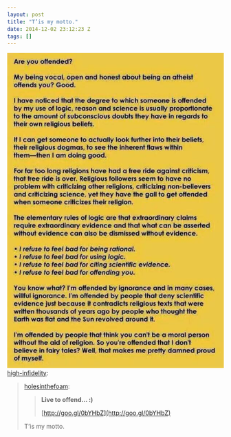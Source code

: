 ```yaml
---
layout: post
title: "T’is my motto."
date: 2014-12-02 23:12:23 Z
tags: []
---
```

![](/media/2014/12/104194031114.jpg)
[high-infidelity](http://high-infidelity.tumblr.com/post/102826333487/holesinthefoam-live-to-offend):

> [holesinthefoam](http://holesinthefoam.tumblr.com/post/101938401575/live-to-offend-http-goo-gl-0byhbz):
> 
> > **Live to offend… :)**
> > 
> > [http://goo.gl/0bYHbZ](http://goo.gl/0bYHbZ)
> 
> T’is my motto.
